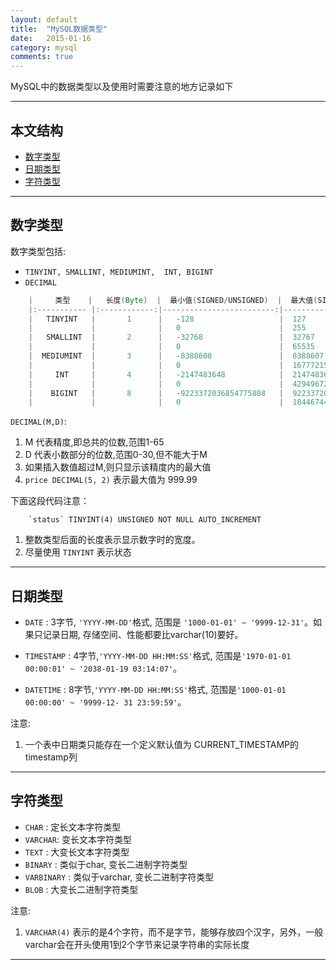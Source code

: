 ```yaml
---
layout: default
title:  "MySQL数据类型"
date:   2015-01-16 
category: mysql  
comments: true
---
```


MySQL中的数据类型以及使用时需要注意的地方记录如下  




*****

## 本文结构

* [数字类型](#anchor1)
* [日期类型](#anchor2)
* [字符类型](#anchor3)

*****

<h2 id="anchor1"> 数字类型 </h2>

数字类型包括:  

 *  ` TINYINT, SMALLINT, MEDIUMINT,  INT, BIGINT ` 
 *  `DECIMAL`

```java
    |     类型    |   长度(Byte)  |  最小值(SIGNED/UNSIGNED)  |  最大值(SIGNED/UNSIGNED)  |  
    |:----------- |:------------:|-------------------------:|-------------------------:| 
    |   TINYINT   |       1      |   -128                   |  127                     | 
    |             |              |   0                      |  255                     | 
    |   SMALLINT  |       2      |   -32768                 |  32767                   | 
    |             |              |   0                      |  65535                   | 
    |  MEDIUMINT  |       3      |   -8388608               |  8388607                 | 
    |             |              |   0                      |  16777215                | 
    |     INT     |       4      |   -2147483648            |  2147483647              | 
    |             |              |   0                      |  4294967295              | 
    |    BIGINT   |       8      |   -9223372036854775808   |  9223372036854775807     | 
    |             |              |   0                      |  18446744073709551615    | 
```

`DECIMAL(M,D)`:

1.  M 代表精度,即总共的位数,范围1-65
2.  D 代表小数部分的位数,范围0-30,但不能大于M 
3.  如果插入数值超过M,则只显示该精度内的最大值
4.  `price DECIMAL(5, 2)` 表示最大值为 999.99

  
下面这段代码注意：

```mysql
    `status` TINYINT(4) UNSIGNED NOT NULL AUTO_INCREMENT 
```

1.  整数类型后面的长度表示显示数字时的宽度。
2.  尽量使用 `TINYINT` 表示状态

*****

<h2 id="anchor2"> 日期类型 </h2>

*  `DATE` : 3字节, `'YYYY-MM-DD'`格式, 范围是 `'1000-01-01' ~ '9999-12-31'`。如果只记录日期, 存储空间、性能都要比varchar(10)要好。

*  `TIMESTAMP` : 4字节,`'YYYY-MM-DD HH:MM:SS'`格式, 范围是`'1970-01-01 00:00:01' ~ '2038-01-19 03:14:07'`。

*  `DATETIME` : 8字节,`'YYYY-MM-DD HH:MM:SS'`格式, 范围是`'1000-01-01 00:00:00' ~ '9999-12- 31 23:59:59'`。

注意:  

1.  一个表中日期类只能存在一个定义默认值为 CURRENT_TIMESTAMP的 timestamp列

*****


<h2 id="anchor3"> 字符类型 </h2>

*  `CHAR` : 定长文本字符类型
*  `VARCHAR`: 变长文本字符类型
*  `TEXT` : 大变长文本字符类型
*  `BINARY` : 类似于char, 变长二进制字符类型
*  `VARBINARY` : 类似于varchar, 变长二进制字符类型 
*  `BLOB` : 大变长二进制字符类型 

注意:  

1.  `VARCHAR(4)` 表示的是4个字符，而不是字节，能够存放四个汉字，另外，一般varchar会在开头使用1到2个字节来记录字符串的实际长度

*****
